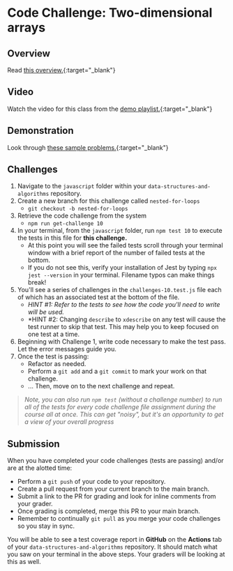 # Code Challenge: Two-dimensional arrays

## Overview

Read [this overview.](README.md){:target="_blank"}

## Video

Watch the video for this class from the [demo playlist.](https://www.youtube.com/playlist?list=PLVngfM2hsbi-L6G8qlWd8RyRbuTamHt3k){:target="_blank"}

## Demonstration

Look through [these sample problems.](DEMO.md){:target="_blank"}

## Challenges

1. Navigate to the `javascript` folder within your `data-structures-and-algorithms` repository.
1. Create a new branch for this challenge called `nested-for-loops`
   - `git checkout -b nested-for-loops`
1. Retrieve the code challenge from the system
   - `npm run get-challenge 10`
1. In your terminal, from the `javascript` folder, run `npm test 10` to execute the tests in this file for **this challenge.**
   - At this point you will see the failed tests scroll through your terminal window with a brief report of the number of failed tests at the bottom.
   - If you do not see this, verify your installation of Jest by typing `npx jest --version` in your terminal. Filename typos can make things break!
1. You'll see a series of challenges in the `challenges-10.test.js` file each of which has an associated test at the bottom of the file.
   - *HINT #1: Refer to the tests to see how the code you'll need to write will be used.*
   - *HINT #2: Changing `describe` to `xdescribe` on any test will cause the test runner to skip that test. This may help you to keep focused on one test at a time.
1. Beginning with Challenge 1, write code necessary to make the test pass. Let the error messages guide you.
1. Once the test is passing:
   - Refactor as needed.
   - Perform a `git add` and a `git commit` to mark your work on that challenge.
   - ... Then, move on to the next challenge and repeat.

> *Note, you can also run `npm test` (without a challenge number) to run all of the tests for every code challenge file assignment during the course all at once. This can get "noisy", but it's an opportunity to get a view of your overall progress*

## Submission

When you have completed your code challenges (tests are passing) and/or are at the alotted time:

- Perform a `git push` of your code to your repository.
- Create a pull request from your current branch to the main branch.
- Submit a link to the PR for grading and look for inline comments from your grader.
- Once grading is completed, merge this PR to your main branch.
- Remember to continually `git pull` as you merge your code challenges so you stay in sync.

You will be able to see a test coverage report in **GitHub** on the **Actions** tab of your `data-structures-and-algorithms` repository. It should match what you saw on your terminal in the above steps. Your graders will be looking at this as well.
